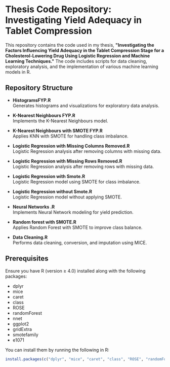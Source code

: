 # Thesis Code Repository: Investigating Yield Adequacy in Tablet Compression

This repository contains the code used in my thesis, **"Investigating the Factors Influencing Yield Adequacy in the Tablet Compression Stage for a Cholesterol-Lowering Drug Using Logistic Regression and Machine Learning Techniques."** The code includes scripts for data cleaning, exploratory analysis, and the implementation of various machine learning models in R.



## Repository Structure

- **HistogramsFYP.R**  
  Generates histograms and visualizations for exploratory data analysis.

- **K-Nearest Neighbours FYP.R**  
  Implements the K-Nearest Neighbours model.

- **K-Nearest Neighbours with SMOTE FYP.R**  
  Applies KNN with SMOTE for handling class imbalance.

- **Logistic Regression with Missing Columns Removed.R**  
  Logistic Regression analysis after removing columns with missing data.

- **Logistic Regression with Missing Rows Removed.R**  
  Logistic Regression analysis after removing rows with missing data.

- **Logistic Regression with Smote.R**  
  Logistic Regression model using SMOTE for class imbalance.

- **Logistic Regression without Smote.R**  
  Logistic Regression model without applying SMOTE.

- **Neural Networks .R**  
  Implements Neural Network modeling for yield prediction.

- **Random forest with SMOTE.R**  
  Applies Random Forest with SMOTE to improve class balance.

- **Data Cleaning.R**  
  Performs data cleaning, conversion, and imputation using MICE.

## Prerequisites

Ensure you have R (version ≥ 4.0) installed along with the following packages:

- dplyr
- mice
- caret
- class
- ROSE
- randomForest
- nnet
- ggplot2
- gridExtra
- smotefamily
- e1071

You can install them by running the following in R:

```r
install.packages(c("dplyr", "mice", "caret", "class", "ROSE", "randomForest", "nnet", "ggplot2", "gridExtra", "smotefamily", "e1071"))
